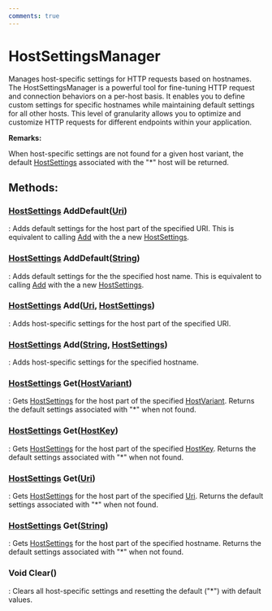 ```yaml
---
comments: true
---
```

# HostSettingsManager

Manages host-specific settings for HTTP requests based on hostnames. The HostSettingsManager is a powerful tool for fine-tuning HTTP request and connection behaviors on a per-host basis. It enables you to define custom settings for specific hostnames  while maintaining default settings for all other hosts. This level of granularity allows you to optimize and customize HTTP requests for different endpoints within your application. 

**Remarks:**

When host-specific settings are not found for a given host variant, the default [HostSettings](HostSettings.md) associated with the "*" host will be returned. 


## **Methods**:

### [HostSettings](HostSettings.md) AddDefault([Uri](https://learn.microsoft.com/en-us/dotnet/api/System.Uri))
: Adds default settings for the host part of the specified URI. This is equivalent to calling [Add](#hostsettings-adduri,-hostsettings) with the a new [HostSettings](HostSettings.md). 

### [HostSettings](HostSettings.md) AddDefault([String](https://learn.microsoft.com/en-us/dotnet/api/System.String))
: Adds default settings for the the specified host name. This is equivalent to calling [Add](#hostsettings-addstring,-hostsettings) with the a new [HostSettings](HostSettings.md). 

### [HostSettings](HostSettings.md) Add([Uri](https://learn.microsoft.com/en-us/dotnet/api/System.Uri), [HostSettings](HostSettings.md))
: Adds host-specific settings for the host part of the specified URI. 

### [HostSettings](HostSettings.md) Add([String](https://learn.microsoft.com/en-us/dotnet/api/System.String), [HostSettings](HostSettings.md))
: Adds host-specific settings for the specified hostname. 

### [HostSettings](HostSettings.md) Get([HostVariant](../HostSetting/HostVariant.md))
: Gets [HostSettings](HostSettings.md) for the host part of the specified [HostVariant](../HostSetting/HostVariant.md). Returns the default settings associated with "*" when not found. 

### [HostSettings](HostSettings.md) Get([HostKey](../HostSetting/HostKey.md))
: Gets [HostSettings](HostSettings.md) for the host part of the specified [HostKey](../HostSetting/HostKey.md). Returns the default settings associated with "*" when not found. 

### [HostSettings](HostSettings.md) Get([Uri](https://learn.microsoft.com/en-us/dotnet/api/System.Uri))
: Gets [HostSettings](HostSettings.md) for the host part of the specified [Uri](https://learn.microsoft.com/en-us/dotnet/api/System.Uri). Returns the default settings associated with "*" when not found. 

### [HostSettings](HostSettings.md) Get([String](https://learn.microsoft.com/en-us/dotnet/api/System.String))
: Gets [HostSettings](HostSettings.md) for the host part of the specified hostname. Returns the default settings associated with "*" when not found. 

### Void Clear()
: Clears all host-specific settings and resetting the default ("*") with default values. 